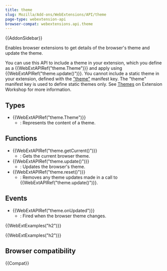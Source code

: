 ```yaml
---
title: theme
slug: Mozilla/Add-ons/WebExtensions/API/theme
page-type: webextension-api
browser-compat: webextensions.api.theme
---
```


{{AddonSidebar}}

Enables browser extensions to get details of the browser's theme and update the theme.

You can use this API to include a theme in your extension, which you define as a {{WebExtAPIRef("theme.Theme")}} and apply using {{WebExtAPIRef("theme.update()")}}. You cannot include a static theme in your extension, defined with the ["theme"](/en-US/docs/Mozilla/Add-ons/WebExtensions/manifest.json/theme) manifest key. The "theme" manifest key is used to define static themes only. See [Themes](https://extensionworkshop.com/documentation/themes/) on Extension Workshop for more information.

## Types

- {{WebExtAPIRef("theme.Theme")}}
  - : Represents the content of a theme.

## Functions

- {{WebExtAPIRef("theme.getCurrent()")}}
  - : Gets the current browser theme.
- {{WebExtAPIRef("theme.update()")}}
  - : Updates the browser's theme.
- {{WebExtAPIRef("theme.reset()")}}
  - : Removes any theme updates made in a call to {{WebExtAPIRef("theme.update()")}}.

## Events

- {{WebExtAPIRef("theme.onUpdated")}}
  - : Fired when the browser theme changes.

{{WebExtExamples("h2")}}

{{WebExtExamples("h2")}}

## Browser compatibility

{{Compat}}

